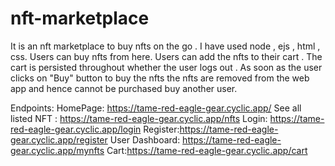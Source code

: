 # nft-marketplace
It is an nft marketplace to buy nfts on the go . I have used node , ejs , html , css.
Users can buy nfts from here.
Users can add the nfts to their cart . The cart is persisted throughout whether the user logs out .
As soon as the user clicks on "Buy" button to buy the nfts the nfts are removed from the web app and hence cannot be purchased 
buy another user.

Endpoints:
HomePage: https://tame-red-eagle-gear.cyclic.app/
See all listed NFT : https://tame-red-eagle-gear.cyclic.app/nfts
Login: https://tame-red-eagle-gear.cyclic.app/login
Register:https://tame-red-eagle-gear.cyclic.app/register
User Dashboard: https://tame-red-eagle-gear.cyclic.app/mynfts
Cart:https://tame-red-eagle-gear.cyclic.app/cart
